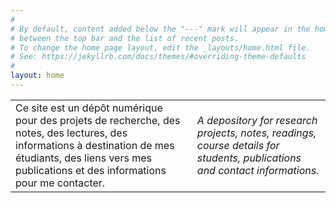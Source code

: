 ```yaml
---
#
# By default, content added below the "---" mark will appear in the home page
# between the top bar and the list of recent posts.
# To change the home page layout, edit the _layouts/home.html file.
# See: https://jekyllrb.com/docs/themes/#overriding-theme-defaults
#
layout: home
---
```


<table>
  <tr>
    <td>
      Ce site est un dépôt numérique pour des projets de recherche, des notes, des lectures, des informations à destination de mes étudiants, des liens vers mes publications et des informations pour me contacter.
    </td>
    <td><i>A depository for research projects, notes, readings, course details for students, publications and contact informations.</i>
    </td>
  </tr>
</table
 
